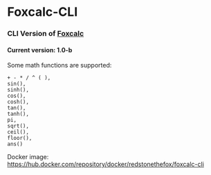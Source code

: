 # Foxcalc-CLI 
### CLI Version of [Foxcalc](https://github.com/Redstone-The-Fox/Foxcalc)
#### Current version: 1.0-b

Some math functions are supported:
```
+ - * / ^ ( ),
sin(),
sinh(),
cos(),
cosh(),
tan(),
tanh(),
pi,
sqrt(),
ceil(),
floor(),
ans()
```

Docker image: https://hub.docker.com/repository/docker/redstonethefox/foxcalc-cli
